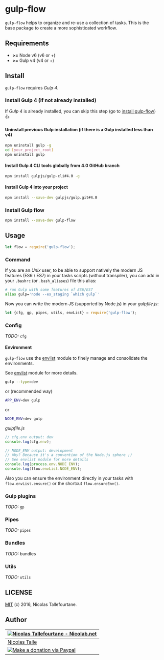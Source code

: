 # gulp-flow

`gulp-flow` helps to organize and re-use a collection of tasks.
This is the base package to create a more sophisticated workflow.


## Requirements

 * __>=__ Node v6 (v6 or +)
 * __>=__ Gulp v4 (v4 or +)

## Install

`gulp-flow` requires _Gulp 4_.

### Install Gulp 4 (if not already installed)

If _Gulp 4_ is already installed, you can skip this step (go to [install gulp-flow](#install-gulp-flow)) :+1:

#### Uninstall previous Gulp installation (if there is a Gulp installed less than v4)

```sh
npm uninstall gulp -g
cd [your_project_root]
npm uninstall gulp
```

#### Install Gulp 4 CLI tools globally from 4.0 GitHub branch

```sh
npm install gulpjs/gulp-cli#4.0 -g
```

#### Install Gulp 4 into your project

```sh
npm install --save-dev gulpjs/gulp.git#4.0
```


### Install Gulp flow

```sh
npm install --save-dev gulp-flow
```


## Usage

```js
let flow = require('gulp-flow');
```

### Command

If you are an _Unix_ user, to be able to support natively the modern JS features (ES6 / ES7) in your tasks scripts (without transpiler), you can add in your `.bashrc` (or `.bash_aliases`) file this alias:

```sh
# run Gulp with some features of ES6/ES7
alias gulp='node --es_staging `which gulp`'
```

Now you can write the modern JS (supported by Node.js) in your _gulpfile.js_:
```js
let {cfg, gp, pipes, utils, envList} = require('gulp-flow');
```

### Config

_TODO:_ `cfg`

#### Environment

`gulp-flow` use the [envlist](https://github.com/Nicolab/envlist) module to finely manage and consolidate the environments.

See [envlist](https://github.com/Nicolab/envlist) module for more details.

```sh
gulp --type=dev
```
or (recommended way)
```sh
APP_ENV=dev gulp
```
or
```sh
NODE_ENV=dev gulp
```

_gulpfile.js_
```js
// cfg.env output: dev
console.log(cfg.env);

// NODE_ENV output: development
// Why? Because it's a convention of the Node.js sphere ;)
// See envlist module for more details
console.log(process.env.NODE_ENV);
console.log(flow.envList.NODE_ENV);
```

Also you can ensure the environment directly in your tasks with `flow.envList.ensure()`
or the shortcut `flow.ensureEnv()`.

### Gulp plugins

_TODO:_ `gp`

### Pipes

_TODO:_ `pipes`

### Bundles

_TODO:_ bundles

### Utils

_TODO:_ `utils`

## LICENSE

[MIT](https://github.com/gulp-flow/gulp-flow/blob/master/LICENSE) (c) 2016, Nicolas Tallefourtane.


## Author

| [![Nicolas Tallefourtane - Nicolab.net](http://www.gravatar.com/avatar/d7dd0f4769f3aa48a3ecb308f0b457fc?s=64)](http://nicolab.net) |
|---|
| [Nicolas Talle](http://nicolab.net) |
| [![Make a donation via Paypal](https://www.paypalobjects.com/en_US/i/btn/btn_donate_SM.gif)](https://www.paypal.com/cgi-bin/webscr?cmd=_s-xclick&hosted_button_id=PGRH4ZXP36GUC) |